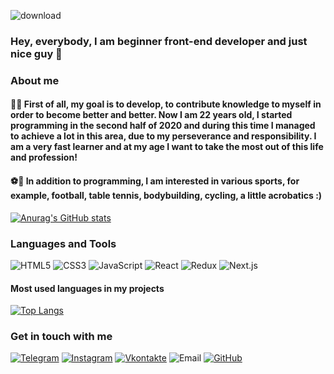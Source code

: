 ![download](https://user-images.githubusercontent.com/67102520/116004501-98013880-a60b-11eb-9129-faf57292081f.gif)

### Hey, everybody, I am beginner front-end developer and just nice guy 👋

### About me
#### 👨‍💻 First of all, my goal is to develop, to contribute knowledge to myself in order to become better and better. Now I am 22 years old, I started programming in the second half of 2020 and during this time I managed to achieve a lot in this area, due to my perseverance and responsibility. I am a very fast learner and at my age I want to take the most out of this life and profession!
#### ⚽️🏓 In addition to programming, I am interested in various sports, for example, football, table tennis, bodybuilding, cycling, a little acrobatics :)
[![Anurag's GitHub stats](https://github-readme-stats.vercel.app/api?username=desmond333&hide=issues&show_icons=true&theme=gradient)](https://github.com/anuraghazra/github-readme-stats)

### Languages and Tools
  ![HTML5](https://img.shields.io/badge/-HTML-090909?style=for-the-badge&logo=HTML5&logoColor=F16625)
  ![CSS3](https://img.shields.io/badge/-CSS-090909?style=for-the-badge&logo=CSS3&logoColor=2A65F0)
  ![JavaScript](https://img.shields.io/badge/-JavaScript-090909?style=for-the-badge&logo=JavaScript&logoColor=E9D54D)
  ![React](https://img.shields.io/badge/-React-090909?style=for-the-badge&logo=React&logoColor=00D8FF)
  ![Redux](https://img.shields.io/badge/-Redux-090909?style=for-the-badge&logo=Redux&logoColor=9371CB)
  ![Next.js](https://img.shields.io/badge/-Next.js-090909?style=for-the-badge&logo=Next.js&logoColor=green)
#### Most used languages in my projects
[![Top Langs](https://github-readme-stats.vercel.app/api/top-langs/?username=desmond333&hide=html,css&layout=compact)](https://github.com/anuraghazra/github-readme-stats)

### Get in touch with me
[![Telegram](https://img.shields.io/badge/-Telegram-090909?style=for-the-badge&logo=telegram&logoColor=27A0D9)](https://t.me/desmond333)
[![Instagram](https://img.shields.io/badge/-Instagram-090909?style=for-the-badge&logo=instagram&logoColor=B4068E)](https://instagram.com/_web._.pro.grammer_)
[![Vkontakte](https://img.shields.io/badge/-Vkontakte-090909?style=for-the-badge&logo=Vk&logoColor=4F7DB3)](https://vk.com/web_programmer2020)
![Email](https://img.shields.io/badge/-my_post_office1@mail.ru-090909?style=for-the-badge&logo=gmail&logoColor=EA4335)
[![GitHub](https://img.shields.io/badge/-GitHub-090909?style=for-the-badge&logo=github&logoColor=FFFFFF)](https://github.com/desmond333)
